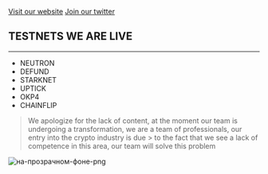 [Visit our website](http://digitaldecision.tech) 
[Join our twitter](https://twitter.com/DigitDecision) 



## TESTNETS WE ARE LIVE 
_____
+ NEUTRON
+ DEFUND
+ STARKNET
+ UPTICK
+ OKP4
+ CHAINFLIP

> We apologize for the lack of content, at the moment our team is undergoing a transformation, we are a team of professionals, our entry into the crypto industry is due  > to the fact that we see a lack of competence in this area, our team will solve this problem


![на-прозрачном-фоне-png](https://user-images.githubusercontent.com/58205039/202901279-953aae98-264f-4f20-a0bc-87e61461bf48.png)
